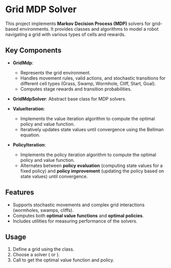 # Grid MDP Solver

This project implements **Markov Decision Process (MDP)** solvers for grid-based environments. It provides classes and algorithms to model a robot navigating a grid with various types of cells and rewards.

## Key Components

- **GridMdp**: 
  - Represents the grid environment.
  - Handles movement rules, valid actions, and stochastic transitions for different cell types (Grass, Swamp, Wormhole, Cliff, Start, Goal).
  - Computes stage rewards and transition probabilities.

- **GridMdpSolver**: Abstract base class for MDP solvers.

- **ValueIteration**:
  - Implements the value iteration algorithm to compute the optimal policy and value function.
  - Iteratively updates state values until convergence using the Bellman equation.

- **PolicyIteration**:
  - Implements the policy iteration algorithm to compute the optimal policy and value function.
  - Alternates between **policy evaluation** (computing state values for a fixed policy) and **policy improvement** (updating the policy based on state values) until convergence.

## Features

- Supports stochastic movements and complex grid interactions (wormholes, swamps, cliffs).
- Computes both **optimal value functions** and **optimal policies**.
- Includes utilities for measuring performance of the solvers.

## Usage

1. Define a grid using the  class.
2. Choose a solver ( or ).
3. Call  to get the optimal value function and policy.

